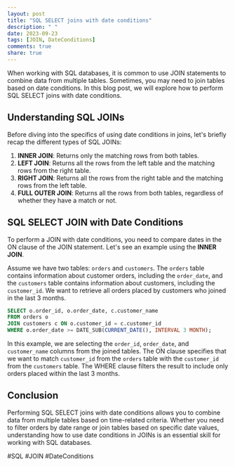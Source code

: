 ```yaml
---
layout: post
title: "SQL SELECT joins with date conditions"
description: " "
date: 2023-09-23
tags: [JOIN, DateConditions]
comments: true
share: true
---
```


When working with SQL databases, it is common to use JOIN statements to combine data from multiple tables. Sometimes, you may need to join tables based on date conditions. In this blog post, we will explore how to perform SQL SELECT joins with date conditions.

## Understanding SQL JOINs

Before diving into the specifics of using date conditions in joins, let's briefly recap the different types of SQL JOINs:

1. **INNER JOIN**: Returns only the matching rows from both tables.
2. **LEFT JOIN**: Returns all the rows from the left table and the matching rows from the right table.
3. **RIGHT JOIN**: Returns all the rows from the right table and the matching rows from the left table.
4. **FULL OUTER JOIN**: Returns all the rows from both tables, regardless of whether they have a match or not.

## SQL SELECT JOIN with Date Conditions

To perform a JOIN with date conditions, you need to compare dates in the ON clause of the JOIN statement. Let's see an example using the **INNER JOIN**.

Assume we have two tables: `orders` and `customers`. The `orders` table contains information about customer orders, including the `order_date`, and the `customers` table contains information about customers, including the `customer_id`. We want to retrieve all orders placed by customers who joined in the last 3 months.

```sql
SELECT o.order_id, o.order_date, c.customer_name
FROM orders o
JOIN customers c ON o.customer_id = c.customer_id
WHERE o.order_date >= DATE_SUB(CURRENT_DATE(), INTERVAL 3 MONTH);
```

In this example, we are selecting the `order_id`, `order_date`, and `customer_name` columns from the joined tables. The ON clause specifies that we want to match `customer_id` from the `orders` table with the `customer_id` from the `customers` table. The WHERE clause filters the result to include only orders placed within the last 3 months.

## Conclusion

Performing SQL SELECT joins with date conditions allows you to combine data from multiple tables based on time-related criteria. Whether you need to filter orders by date range or join tables based on specific date values, understanding how to use date conditions in JOINs is an essential skill for working with SQL databases.

#SQL #JOIN #DateConditions